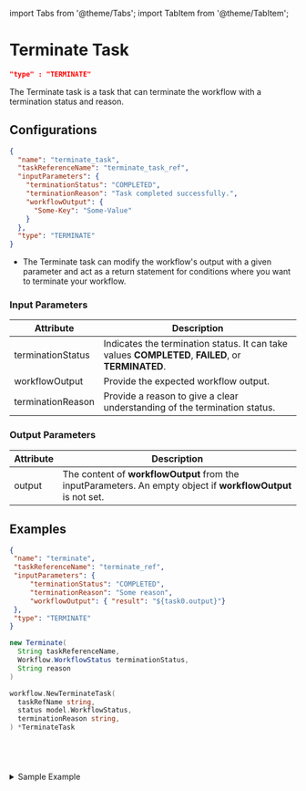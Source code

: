 import Tabs from '@theme/Tabs';
import TabItem from '@theme/TabItem';

# Terminate Task

 ```json
 "type" : "TERMINATE"
 ```

The Terminate task is a task that can terminate the workflow with a termination status and reason.

## Configurations

```json
{
  "name": "terminate_task",
  "taskReferenceName": "terminate_task_ref",
  "inputParameters": {
    "terminationStatus": "COMPLETED",
    "terminationReason": "Task completed successfully.",
    "workflowOutput": {
      "Some-Key": "Some-Value"
    }
  },
  "type": "TERMINATE"
}
```
* The Terminate task can modify the workflow's output with a given parameter and act as a return statement for conditions where you want to terminate your workflow.

### Input Parameters

| Attribute         | Description                                                                                        |
| ----------------- | -------------------------------------------------------------------------------------------------- |
| terminationStatus | Indicates the termination status. It can take values **COMPLETED**, **FAILED**, or **TERMINATED**. |
| workflowOutput    | Provide the expected workflow output.                                                              |
| terminationReason | Provide a reason to give a clear understanding of the termination status.                          |

### Output Parameters

| Attribute | Description                                                                                                   |
| --------- | ------------------------------------------------------------------------------------------------------------- |
| output    | The content of **workflowOutput** from the inputParameters. An empty object if **workflowOutput** is not set. |

## Examples

<Tabs>
<TabItem value="JSON"  lable="JSON">

```json
{
 "name": "terminate",
 "taskReferenceName": "terminate_ref",
 "inputParameters": {
     "terminationStatus": "COMPLETED",
     "terminationReason": "Some reason",
     "workflowOutput": { "result": "${task0.output}"}
 },
 "type": "TERMINATE"
}
```

</TabItem>
<TabItem value="Java" label="Java">

```java
new Terminate(
  String taskReferenceName, 
  Workflow.WorkflowStatus terminationStatus, 
  String reason
)
```

</TabItem>
<TabItem value="Golang" label="Golang">

```go
workflow.NewTerminateTask(
  taskRefName string, 
  status model.WorkflowStatus, 
  terminationReason string,
) *TerminateTask
```

</TabItem>
<TabItem value="Python" label="Python">

```python

```

</TabItem>
<TabItem value="CSharp" label="CSharp">

```csharp

```

</TabItem>
<TabItem value="Javascript" label="Javascript">

```javascript

```

</TabItem>
<TabItem value="Clojure" label="Clojure">

```clojure

```

</TabItem>
</Tabs>

<details><summary>Sample Example</summary>
<p>
Suppose in a workflow, we have to make a decision to ship the courier with the shipping service providers based on input provided while running the workflow. If the input provided while running the workflow does not match with the available shipping providers, then the workflow will fail and return. If the input provided matches, then it goes ahead.
<br/>
Here is a snippet that shows the default switch case terminating the workflow:

```json
{
 "name": "switch_task",
 "taskReferenceName": "switch_task",
 "type": "SWITCH",
 "defaultCase": [
     {
     "name": "terminate",
     "taskReferenceName": "terminate",
     "type": "TERMINATE",
     "inputParameters": {
         "terminationStatus": "FAILED",
         "terminationReason":"Shipping provider not found."
     }     
   }
  ]
}
```

Workflow gets created as shown in the diagram.

![Conductor UI - Workflow Diagram](/img/tutorial/Terminate_Task.png)
</p>
</details>